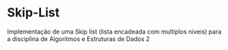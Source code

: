 # Skip-List
Implementação de uma Skip list (lista encadeada com multiplos niveis) para a disciplina de Algoritmos e Estruturas de Dados 2
